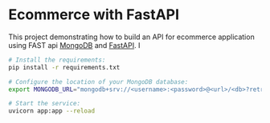 # Ecommerce with FastAPI

This  project demonstrating how to build an API for ecommerce application using FAST api [MongoDB](https://developer.mongodb.com/) and [FastAPI](https://fastapi.tiangolo.com/).
I
```bash
# Install the requirements:
pip install -r requirements.txt

# Configure the location of your MongoDB database:
export MONGODB_URL="mongodb+srv://<username>:<password>@<url>/<db>?retryWrites=true&w=majority"

# Start the service:
uvicorn app:app --reload
```
